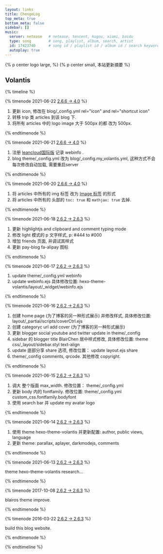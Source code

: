 ```yaml
---
layout: links
title: ChengeLog
top_meta: true
bottom_meta: false
sidebar: []
music:
  server: netease   # netease, tencent, kugou, xiami, baidu
  type: song        # song, playlist, album, search, artist
  id: 17423740      # song id / playlist id / album id / search keyword
  autoplay: true
---
```


{% p center logo large,  %}
{% p center small, 本站更新摘要 %}

## Volantis 

{% timeline %}

{% timenode 2021-06-22 [2.6.6 -> 4.0](https://github.com/volantis-x/hexo-theme-volantis/releases) %}

 1. 更新 icon, 修改在 blog/_config.yml rel="icon" and rel="shortcut icon"
 2. 转移 trip 类 articles 到该 blog 下.
 3. 将所有 articles 中的 logo image 大于 500px 的都 改为 500px.
 
{% endtimenode %}

{% timenode 2021-06-21 [2.6.6 -> 4.0](https://github.com/volantis-x/hexo-theme-volantis/releases) %}

 1. 注册 [leancloud国际版](https://console.leancloud.app/) 记录 webinfo .
 2. blog theme/_config.yml 改为 blog/_config.my_volantis.yml, 这种方式不会每次修改自动加载, 需要重启server
 
{% endtimenode %}

{% timenode 2021-06-20 [2.6.6 -> 4.0](https://github.com/volantis-x/hexo-theme-volantis/releases) %}

1. 将 articles 中所有的 img 标签 改为 [Image 标签](https://volantis.js.org/v5/tag-plugins/) 的形式
2. 将 articles 中所有的 头部的 `toc: true` 和 `mathjax: true` 去掉. 

{% endtimenode %}

{% timenode 2021-06-18 [2.6.2 -> 2.6.3](https://github.com/volantis-x/hexo-theme-volantis/releases/tag/2.6.3) %}

1. 更新 highlightjs and clipboard and comment typing mode
2. 修改 light 模式的 p 文字样式, p: #444 to #000
3. 增加 friends 页面, 并调试其样式
4. 更新 pay-blog fa-alipay 图标

{% endtimenode %}


{% timenode 2021-06-17 [2.6.2 -> 2.6.3](https://github.com/volantis-x/hexo-theme-volantis/releases/tag/2.6.3) %}

1. update theme/_config.yml webinfo
2. update webinfo.ejs 具体修改位置: hexo-theme-volantis/layout/_widget/webinfo.ejs

{% endtimenode %}

 
{% timenode 2021-06-16 [2.6.2 -> 2.6.3](https://github.com/volantis-x/hexo-theme-volantis/releases/tag/2.6.3) %}

1. 创建 home page (为了博客的另一种形式展示) 并修改样式, 具体修改位置: layout/_partial/scripts/coverCtrl.ejs
2. 创建 categoryc url add cover (为了博客的另一种形式展示)
3. 更新 blogger social youtube and twitter update in theme/_config
4. sidebar 的 blogger title BlairChen 居中样式修改, 具体修改位置: theme css/_layout/sidebar.styl text-align
5. update 底部分享 share 选项, 修改位置： update layout.ejs share
6. theme/_config comments, qrcode. 其他修改 copyright.

{% endtimenode %}

{% timenode 2021-06-15 [2.6.2 -> 2.6.3](https://github.com/volantis-x/hexo-theme-volantis/releases/tag/2.6.3) %}

1. 调大 整个版面 max_width. 修改位置： theme/_config.yml
2. 更新 body 内的 fontfamily. 修改位置: theme/_config.yml custom_css.fontfamily.bodyfont
3. 使用 search bar 并 update my avatar logo

{% endtimenode %}

{% timenode 2021-06-14 [2.6.2 -> 2.6.3](https://github.com/volantis-x/hexo-theme-volantis/releases/tag/2.6.3) %}

1. 使用 theme hexo-theme-volantis 并更新配置: author, public views, language
2. 更新 theme: parallax, aplayer, darkmodejs, comments

{% endtimenode %}

{% timenode 2021-06-13 [2.6.2 -> 2.6.3](https://github.com/volantis-x/hexo-theme-volantis/releases/tag/2.6.3) %}

theme hexo-theme-volantis research…

{% endtimenode %}

{% timenode 2017-10-08 [2.6.2 -> 2.6.3](https://github.com/volantis-x/hexo-theme-volantis/releases/tag/2.6.3) %}

blairos theme improve.

{% endtimenode %}

{% timenode 2016-03-22 [2.6.2 -> 2.6.3](https://github.com/volantis-x/hexo-theme-volantis/releases/tag/2.6.3) %}

build this blog website.

{% endtimenode %}

{% endtimeline %}

